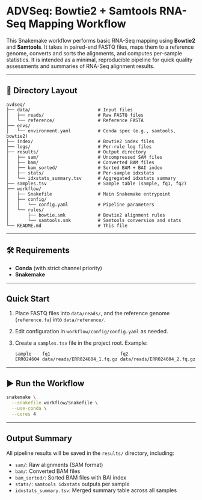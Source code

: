 # ADVSeq: Bowtie2 + Samtools RNA-Seq Mapping Workflow

This Snakemake workflow performs basic RNA-Seq mapping using **Bowtie2** and **Samtools**. It takes in paired-end FASTQ files, maps them to a reference genome, converts and sorts the alignments, and computes per-sample statistics. It is intended as a minimal, reproducible pipeline for quick quality assessments and summaries of RNA-Seq alignment results.

---

## 📁 Directory Layout

```
avdseq/
├── data/                         # Input files
│   ├── reads/                    # Raw FASTQ files
│   └── reference/                # Reference FASTA
├── envs/
│   └── environment.yaml          # Conda spec (e.g., samtools, bowtie2)
├── index/                        # Bowtie2 index files
├── logs/                         # Per-rule log files
├── results/                      # Output directory
│   ├── sam/                      # Uncompressed SAM files
│   ├── bam/                      # Converted BAM files
│   ├── bam_sorted/               # Sorted BAM + BAI index
│   ├── stats/                    # Per-sample idxstats
│   └── idxstats_summary.tsv      # Aggregated idxstats summary
├── samples.tsv                   # Sample table (sample, fq1, fq2)
├── workflow/
│   ├── Snakefile                 # Main Snakemake entrypoint
│   ├── config/
│   │   └── config.yaml           # Pipeline parameters
│   └── rules/
│       ├── bowtie.smk            # Bowtie2 alignment rules
│       └── samtools.smk          # Samtools conversion and stats
└── README.md                     # This file
```

---

## 🛠️ Requirements

* **Conda** (with strict channel priority)
* **Snakemake**

---

## Quick Start

1. Place FASTQ files into `data/reads/`, and the reference genome (`reference.fa`) into `data/reference/`.
2. Edit configuration in `workflow/config/config.yaml` as needed.
3. Create a `samples.tsv` file in the project root. Example:

   ```tsv
   sample    fq1                          fq2
   ERR024604 data/reads/ERR024604_1.fq.gz data/reads/ERR024604_2.fq.gz
   ```

---

## ▶️ Run the Workflow

```bash
snakemake \
  --snakefile workflow/Snakefile \
  --use-conda \
  --cores 4
```

---

## Output Summary

All pipeline results will be saved in the `results/` directory, including:

* `sam/`: Raw alignments (SAM format)
* `bam/`: Converted BAM files
* `bam_sorted/`: Sorted BAM files with BAI index
* `stats/`: `samtools idxstats` outputs per sample
* `idxstats_summary.tsv`: Merged summary table across all samples

